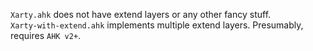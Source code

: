 `Xarty.ahk` does not have extend layers or any other fancy stuff.<br>
`Xarty-with-extend.ahk` implements multiple extend layers. Presumably, requires `AHK v2+`.
